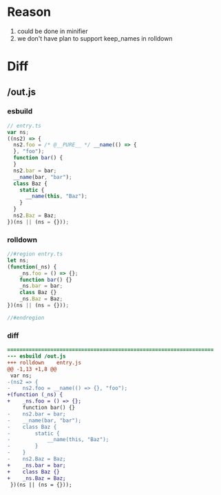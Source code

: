 # Reason
1. could be done in minifier
2. we don't have plan to support keep_names in rolldown
# Diff
## /out.js
### esbuild
```js
// entry.ts
var ns;
((ns2) => {
  ns2.foo = /* @__PURE__ */ __name(() => {
  }, "foo");
  function bar() {
  }
  ns2.bar = bar;
  __name(bar, "bar");
  class Baz {
    static {
      __name(this, "Baz");
    }
  }
  ns2.Baz = Baz;
})(ns || (ns = {}));
```
### rolldown
```js
//#region entry.ts
let ns;
(function(_ns) {
	_ns.foo = () => {};
	function bar() {}
	_ns.bar = bar;
	class Baz {}
	_ns.Baz = Baz;
})(ns || (ns = {}));

//#endregion
```
### diff
```diff
===================================================================
--- esbuild	/out.js
+++ rolldown	entry.js
@@ -1,13 +1,8 @@
 var ns;
-(ns2 => {
-    ns2.foo = __name(() => {}, "foo");
+(function (_ns) {
+    _ns.foo = () => {};
     function bar() {}
-    ns2.bar = bar;
-    __name(bar, "bar");
-    class Baz {
-        static {
-            __name(this, "Baz");
-        }
-    }
-    ns2.Baz = Baz;
+    _ns.bar = bar;
+    class Baz {}
+    _ns.Baz = Baz;
 })(ns || (ns = {}));

```
